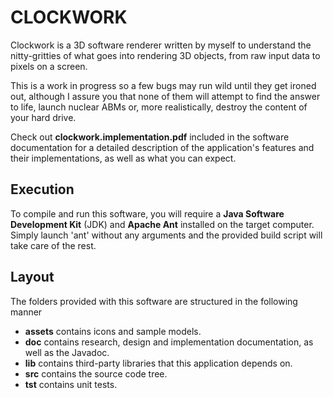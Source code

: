 CLOCKWORK
=========

Clockwork is a 3D software renderer written by myself to understand the
nitty-gritties of what goes into rendering 3D objects, from raw input
data to pixels on a screen.

This is a work in progress so a few bugs may run wild until they get
ironed out, although I assure you that none of them will attempt to find the
answer to life, launch nuclear ABMs or, more realistically, destroy the
content of your hard drive.

Check out __clockwork.implementation.pdf__ included in the software documentation
for a detailed description of the application's features and their implementations,
as well as what you can expect.


Execution
---------
To compile and run this software, you will require a __Java Software Development 
Kit__ (JDK) and __Apache Ant__ installed on the target computer. Simply launch
'ant' without any arguments and the provided build script will take care of
the rest.


Layout
------
The folders provided with this software are structured in the following manner
* __assets__ contains icons and sample models.
* __doc__ contains research, design and implementation documentation, as well as the Javadoc.
* __lib__ contains third-party libraries that this application depends on.
* __src__ contains the source code tree.
* __tst__ contains unit tests.
